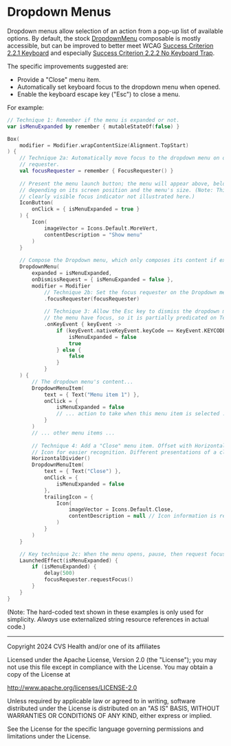 # Dropdown Menus

Dropdown menus allow selection of an action from a pop-up list of available options. By default, the stock [DropdownMenu](https://developer.android.com/reference/kotlin/androidx/compose/material3/package-summary#DropdownMenu(kotlin.Boolean,kotlin.Function0,androidx.compose.ui.Modifier,androidx.compose.ui.unit.DpOffset,androidx.compose.foundation.ScrollState,androidx.compose.ui.window.PopupProperties,androidx.compose.ui.graphics.Shape,androidx.compose.ui.graphics.Color,androidx.compose.ui.unit.Dp,androidx.compose.ui.unit.Dp,androidx.compose.foundation.BorderStroke,kotlin.Function1)) composable is mostly accessible, but can be improved to better meet WCAG [Success Criterion 2.2.1 Keyboard](https://www.w3.org/TR/WCAG22/#keyboard) and especially [Success Criterion 2.2.2 No Keyboard Trap](https://www.w3.org/TR/WCAG22/#no-keyboard-trap).

The specific improvements suggested are:

* Provide a "Close" menu item.
* Automatically set keyboard focus to the dropdown menu when opened.
* Enable the keyboard escape key ("Esc") to close a menu.

For example:

```kotlin
// Technique 1: Remember if the menu is expanded or not.
var isMenuExpanded by remember { mutableStateOf(false) }

Box(
    modifier = Modifier.wrapContentSize(Alignment.TopStart)
) {
    // Technique 2a: Automatically move focus to the dropdown menu on open. First, create a focus 
    // requester.
    val focusRequester = remember { FocusRequester() }
    
    // Present the menu launch button; the menu will appear above, below, or covering this icon, 
    // depending on its screen position and the menu's size. (Note: This button should also have a 
    // clearly visible focus indicator not illustrated here.)
    IconButton(
        onClick = { isMenuExpanded = true }
    ) {
        Icon(
            imageVector = Icons.Default.MoreVert,
            contentDescription = "Show menu"
        )
    }
    
    // Compose the Dropdown menu, which only composes its content if expanded.
    DropdownMenu(
        expanded = isMenuExpanded,
        onDismissRequest = { isMenuExpanded = false },
        modifier = Modifier
            // Technique 2b: Set the focus requester on the Dropdown menu.
            .focusRequester(focusRequester)
            
            // Technique 3: Allow the Esc key to dismiss the dropdown menu. This code requires that
            // the menu have focus, so it is partially predicated on Technique 2, but not entirely.
            .onKeyEvent { keyEvent ->
                if (keyEvent.nativeKeyEvent.keyCode == KeyEvent.KEYCODE_ESCAPE) {
                    isMenuExpanded = false
                    true
                } else {
                    false
                }
            }
    ) {
        // The dropdown menu's content...
        DropdownMenuItem(
            text = { Text("Menu item 1") },
            onClick = {
                isMenuExpanded = false
                // ... action to take when this menu item is selected ...
            }
        )
        // ... other menu items ...
        
        // Technique 4: Add a "Close" menu item. Offset with HorizontalDivider and uses a trailing
        // Icon for easier recognition. Different presentations of a close control work too.
        HorizontalDivider()
        DropdownMenuItem(
            text = { Text("Close") },
            onClick = {
                isMenuExpanded = false
            },
            trailingIcon = {
                Icon(
                    imageVector = Icons.Default.Close,
                    contentDescription = null // Icon information is redundant with text, so omit.
                )
            }
        )
    }

    // Key technique 2c: When the menu opens, pause, then request focus on the menu.
    LaunchedEffect(isMenuExpanded) {
        if (isMenuExpanded) {
            delay(500)
            focusRequester.requestFocus()
        }
    }
}
```

(Note: The hard-coded text shown in these examples is only used for simplicity. _Always_ use externalized string resource references in actual code.)

----

Copyright 2024 CVS Health and/or one of its affiliates

Licensed under the Apache License, Version 2.0 (the "License");
you may not use this file except in compliance with the License.
You may obtain a copy of the License at

http://www.apache.org/licenses/LICENSE-2.0

Unless required by applicable law or agreed to in writing, software
distributed under the License is distributed on an "AS IS" BASIS,
WITHOUT WARRANTIES OR CONDITIONS OF ANY KIND, either express or implied.

See the License for the specific language governing permissions and
limitations under the License.